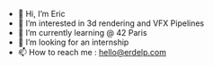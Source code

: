- 👋 Hi, I’m Eric
- 👀 I’m interested in 3d rendering and VFX Pipelines
- 🌱 I’m currently learning @ 42 Paris
- 💞️ I’m looking for an internship
- 📫 How to reach me : hello@erdelp.com

<!---
erdelp/erdelp is a ✨ special ✨ repository because its `README.md` (this file) appears on your GitHub profile.
You can click the Preview link to take a look at your changes.
--->
